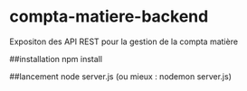 # compta-matiere-backend
Expositon des API REST pour la gestion de la compta matière

##installation
npm install

##lancement
node server.js
(ou mieux : nodemon server.js)
